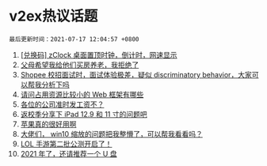 # v2ex热议话题

`最后更新时间：2021-07-17 12:04:57 +0800`

1. [[兑换码] zClock 桌面置顶时钟，倒计时，网速显示](https://www.v2ex.com/t/790028)
1. [父母希望我给他们买房养老，我拒绝了](https://www.v2ex.com/t/790010)
1. [Shopee 校招面试时，面试体验极差，疑似 discriminatory behavior，大家可以帮我分析下吗](https://www.v2ex.com/t/789996)
1. [请问占用资源比较小的 Web 框架有哪些](https://www.v2ex.com/t/789883)
1. [各位的公司准时发工资不？](https://www.v2ex.com/t/789932)
1. [返校季分享下 iPad 12.9 和 11 寸的问题吧](https://www.v2ex.com/t/789986)
1. [苹果真的很好用啊](https://www.v2ex.com/t/789958)
1. [大佬们， win10 缩放的问题把我整懵了，可以帮我看看吗？](https://www.v2ex.com/t/789891)
1. [LOL 手游第二批公测开启了！](https://www.v2ex.com/t/789918)
1. [2021 年了，还请推荐一个 U 盘](https://www.v2ex.com/t/789920)

